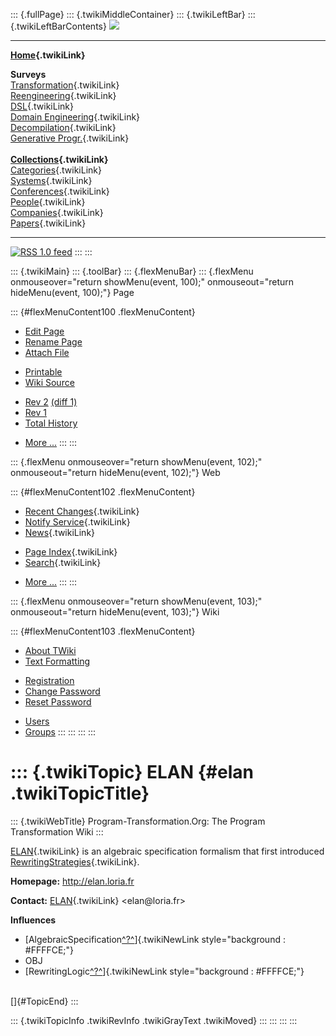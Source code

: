 ::: {.fullPage}
::: {.twikiMiddleContainer}
::: {.twikiLeftBar}
::: {.twikiLeftBarContents}
![](../pub/transformation.gif)

------------------------------------------------------------------------

**[Home](WebHome){.twikiLink}**

**Surveys**\
[Transformation](ProgramTransformation){.twikiLink}\
[Reengineering](ReengineeringWiki){.twikiLink}\
[DSL](DomainSpecificLanguages){.twikiLink}\
[Domain Engineering](DomainEngineering){.twikiLink}\
[Decompilation](DeCompilation){.twikiLink}\
[Generative Progr.](GenerativeProgrammingWiki){.twikiLink}\
\
**[Collections](CategoryCollection){.twikiLink}**\
[Categories](CategoryCategory){.twikiLink}\
[Systems](TransformationSystems){.twikiLink}\
[Conferences](TransformationConferences){.twikiLink}\
[People](TransformationPeople){.twikiLink}\
[Companies](TransformationCompanies){.twikiLink}\
[Papers](CategoryPaper){.twikiLink}

------------------------------------------------------------------------

[![](../pub/rss.gif "RSS 1.0 feed")](WebRss@skin=rss)
:::
:::

::: {.twikiMain}
::: {.toolBar}
::: {.flexMenuBar}
::: {.flexMenu onmouseover="return showMenu(event, 100);" onmouseout="return hideMenu(event, 100);"}
Page

::: {#flexMenuContent100 .flexMenuContent}
-   [Edit
    Page](http://www.program-transformation.org/edit/Transform/ELAN?t=1536825761)
-   [Rename
    Page](http://www.program-transformation.org/rename/Transform/ELAN)
-   [Attach
    File](http://www.program-transformation.org/attach/Transform/ELAN)

<!-- -->

-   [Printable](http://www.program-transformation.org/view/Transform/ELAN?skin=print.pattern)
-   [Wiki
    Source](http://www.program-transformation.org/view/Transform/ELAN?skin=text&raw=on&contenttype=text/plain)

<!-- -->

-   [Rev
    2](http://www.program-transformation.org/view/Transform/ELAN?rev=1.2)
    [(diff 1)](http://www.program-transformation.org/rdiff/Transform/ELAN?rev1=1.2&rev2=1.1)
-   [Rev
    1](http://www.program-transformation.org/view/Transform/ELAN?rev=1.1)
-   [Total
    History](http://www.program-transformation.org/rdiff/Transform/ELAN)

<!-- -->

-   [More
    \...](http://www.program-transformation.org/oops/Transform/ELAN?template=oopsmore&param1=1.2&param2=1.2)
:::
:::

::: {.flexMenu onmouseover="return showMenu(event, 102);" onmouseout="return hideMenu(event, 102);"}
Web

::: {#flexMenuContent102 .flexMenuContent}
-   [Recent Changes](WebChanges){.twikiLink}
-   [Notify Service](WebNotify){.twikiLink}
-   [News](WebNews){.twikiLink}

<!-- -->

-   [Page Index](WebIndex){.twikiLink}
-   [Search](WebSearch){.twikiLink}

<!-- -->

-   [More
    \...](http://www.program-transformation.org/oops/Transform/ELAN?template=oopsmore&param1=1.2&param2=1.2)
:::
:::

::: {.flexMenu onmouseover="return showMenu(event, 103);" onmouseout="return hideMenu(event, 103);"}
Wiki

::: {#flexMenuContent103 .flexMenuContent}
-   [About
    TWiki](http://www.program-transformation.org/view/TWiki/WebHome)
-   [Text
    Formatting](http://www.program-transformation.org/view/TWiki/TextFormattingRules)

<!-- -->

-   [Registration](http://www.program-transformation.org/view/TWiki/TWikiRegistration)
-   [Change
    Password](http://www.program-transformation.org/view/TWiki/ChangePassword)
-   [Reset
    Password](http://www.program-transformation.org/view/TWiki/ResetPassword)

<!-- -->

-   [Users](http://www.program-transformation.org/view/Main/TWikiUsers)
-   [Groups](http://www.program-transformation.org/view/Main/TWikiGroups)
:::
:::
:::
:::

::: {.twikiTopic}
ELAN {#elan .twikiTopicTitle}
====

::: {.twikiWebTitle}
Program-Transformation.Org: The Program Transformation Wiki
:::

[ELAN](ELAN){.twikiLink} is an algebraic specification formalism that
first introduced [RewritingStrategies](RewritingStrategy){.twikiLink}.

**Homepage:** <http://elan.loria.fr>

**Contact:** [ELAN](ELAN){.twikiLink} \<elan\@loria.fr\>

**Influences**

-   [AlgebraicSpecification[^?^](http://www.program-transformation.org/edit/Transform/AlgebraicSpecification?topicparent=Transform.ELAN)]{.twikiNewLink
    style="background : #FFFFCE;"}
-   OBJ
-   [RewritingLogic[^?^](http://www.program-transformation.org/edit/Transform/RewritingLogic?topicparent=Transform.ELAN)]{.twikiNewLink
    style="background : #FFFFCE;"}

\
[]{#TopicEnd}
:::

::: {.twikiTopicInfo .twikiRevInfo .twikiGrayText .twikiMoved}
:::
:::
:::
:::
